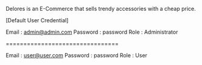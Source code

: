 Delores is an E-Commerce that sells trendy accessories with a cheap price.

[Default User Credential]

Email       : admin@admin.com
Password    : password
Role        : Administrator

================================

Email       : user@user.com
Password    : password
Role        : User
